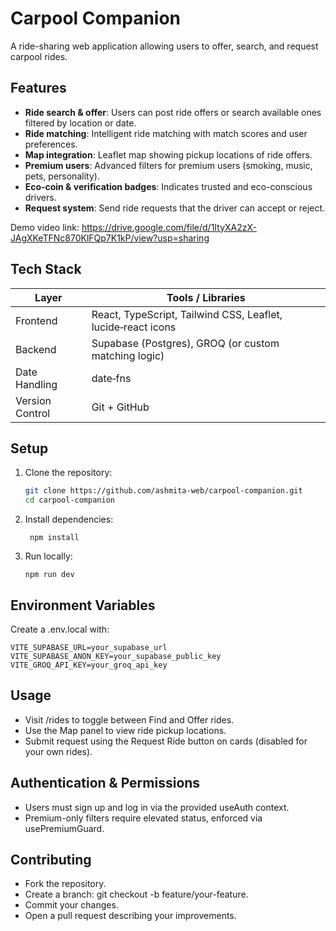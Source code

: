 # Carpool Companion  

A ride-sharing web application allowing users to offer, search, and request carpool rides. 


## Features

- **Ride search & offer**: Users can post ride offers or search available ones filtered by location or date.  
- **Ride matching**: Intelligent ride matching with match scores and user preferences.  
- **Map integration**: Leaflet map showing pickup locations of ride offers.  
- **Premium users**: Advanced filters for premium users (smoking, music, pets, personality).  
- **Eco‑coin & verification badges**: Indicates trusted and eco-conscious drivers.  
- **Request system**: Send ride requests that the driver can accept or reject.

Demo video link: https://drive.google.com/file/d/1ItyXA2zX-JAgXKeTFNc870KlFQp7K1kP/view?usp=sharing

## Tech Stack

| Layer        | Tools / Libraries        |
|--------------|--------------------------|
| Frontend     | React, TypeScript, Tailwind CSS, Leaflet, lucide‑react icons |
| Backend      | Supabase (Postgres), GROQ (or custom matching logic) |
| Date Handling| date‑fns                  |
| Version Control | Git + GitHub         |



## Setup

1. Clone the repository:  
   ```bash
   git clone https://github.com/ashmita-web/carpool-companion.git
   cd carpool-companion
   ```

2. Install dependencies:
   ```
    npm install
    ```
3. Run locally:
    ```
    npm run dev
    ```
## Environment Variables

Create a .env.local with:
```
VITE_SUPABASE_URL=your_supabase_url
VITE_SUPABASE_ANON_KEY=your_supabase_public_key
VITE_GROQ_API_KEY=your_groq_api_key
```
## Usage

- Visit /rides to toggle between Find and Offer rides.
- Use the Map panel to view ride pickup locations.
- Submit request using the Request Ride button on cards (disabled for your own rides).

## Authentication & Permissions

- Users must sign up and log in via the provided useAuth context.
- Premium-only filters require elevated status, enforced via usePremiumGuard.
     
## Contributing

- Fork the repository.
- Create a branch: git checkout -b feature/your-feature.
- Commit your changes.
- Open a pull request describing your improvements.
